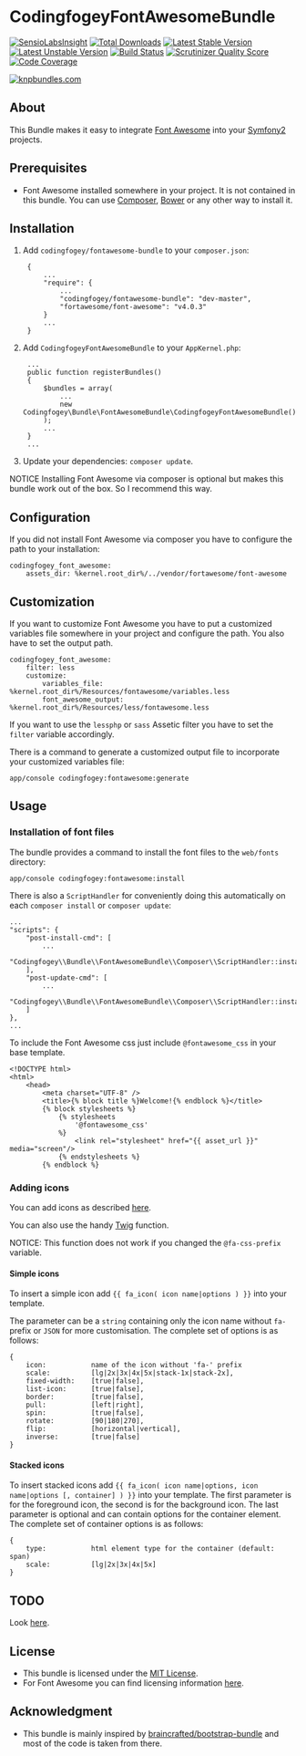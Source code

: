 # CodingfogeyFontAwesomeBundle

[![SensioLabsInsight](https://insight.sensiolabs.com/projects/7b8a98ea-e8e8-49c0-a5b0-7ee378009b07/mini.png)](https://insight.sensiolabs.com/projects/7b8a98ea-e8e8-49c0-a5b0-7ee378009b07)
[![Total Downloads](https://poser.pugx.org/codingfogey/fontawesome-bundle/downloads.png)](https://packagist.org/packages/codingfogey/fontawesome-bundle)
[![Latest Stable Version](https://poser.pugx.org/codingfogey/fontawesome-bundle/v/stable.png)](https://packagist.org/packages/codingfogey/fontawesome-bundle)
[![Latest Unstable Version](https://poser.pugx.org/codingfogey/fontawesome-bundle/v/unstable.png)](https://packagist.org/packages/codingfogey/fontawesome-bundle)
[![Build Status](https://travis-ci.org/codingfogey/fontawesome-bundle.png)](https://travis-ci.org/codingfogey/fontawesome-bundle)
[![Scrutinizer Quality Score](https://scrutinizer-ci.com/g/codingfogey/fontawesome-bundle/badges/quality-score.png?s=ddf3507ab8055474b46db51a92e7a486a94a931a)](https://scrutinizer-ci.com/g/codingfogey/fontawesome-bundle/)
[![Code Coverage](https://scrutinizer-ci.com/g/codingfogey/fontawesome-bundle/badges/coverage.png?s=b9f564491938c725b1dc2f64b1461071a6b710cf)](https://scrutinizer-ci.com/g/codingfogey/fontawesome-bundle/)

[![knpbundles.com](http://knpbundles.com/codingfogey/fontawesome-bundle/badge-short)](http://knpbundles.com/codingfogey/fontawesome-bundle)

## About

This Bundle makes it easy to integrate [Font Awesome](http://fortawesome.github.io/Font-Awesome/) into your [Symfony2](http://symfony.com/) projects.


## Prerequisites

- Font Awesome installed somewhere in your project. It is not contained in this bundle. You can use [Composer](http://getcomposer.org), [Bower](http://bower.io) or any other way to install it.


## Installation

1. Add `codingfogey/fontawesome-bundle` to your `composer.json`:

        {
            ...
            "require": {
                ...
                "codingfogey/fontawesome-bundle": "dev-master",
                "fortawesome/font-awesome": "v4.0.3"
            }
            ...
        }

2. Add `CodingfogeyFontAwesomeBundle` to your `AppKernel.php`:

        ...
        public function registerBundles()
        {
            $bundles = array(
                ...
                new Codingfogey\Bundle\FontAwesomeBundle\CodingfogeyFontAwesomeBundle()
            );
            ...
        }
        ...

3. Update your dependencies: `composer update`.

NOTICE Installing Font Awesome via composer is optional but makes this bundle work out of the box. So I recommend this way.


## Configuration

If you did not install Font Awesome via composer you have to configure the path to your installation:

    codingfogey_font_awesome:
        assets_dir: %kernel.root_dir%/../vendor/fortawesome/font-awesome


## Customization

If you want to customize Font Awesome you have to put a customized variables file somewhere in your project and configure the path. You also have to set the output path.

    codingfogey_font_awesome:
        filter: less
        customize:
            variables_file:         %kernel.root_dir%/Resources/fontawesome/variables.less
            font_awesome_output:    %kernel.root_dir%/Resources/less/fontawesome.less

If you want to use the `lessphp` or `sass` Assetic filter you have to set the `filter` variable accordingly.

There is a command to generate a customized output file to incorporate your customized variables file:

    app/console codingfogey:fontawesome:generate


## Usage

### Installation of font files

The bundle provides a command to install the font files to the `web/fonts` directory:

    app/console codingfogey:fontawesome:install
    
There is also a `ScriptHandler` for conveniently doing this automatically on each `composer install` or `composer update`:

    ...
    "scripts": {
        "post-install-cmd": [
            ...
            "Codingfogey\\Bundle\\FontAwesomeBundle\\Composer\\ScriptHandler::install"
        ],
        "post-update-cmd": [
            ...
            "Codingfogey\\Bundle\\FontAwesomeBundle\\Composer\\ScriptHandler::install"
        ]
    },
    ...

To include the Font Awesome css just include `@fontawesome_css` in your base template.

    <!DOCTYPE html>
    <html>
        <head>
            <meta charset="UTF-8" />
            <title>{% block title %}Welcome!{% endblock %}</title>
            {% block stylesheets %}
                {% stylesheets
                    '@fontawesome_css'
                %}
                    <link rel="stylesheet" href="{{ asset_url }}" media="screen"/>
                {% endstylesheets %}
            {% endblock %}

### Adding icons

You can add icons as described [here](http://fortawesome.github.io/Font-Awesome/examples/).

You can also use the handy [Twig](http://twig.sensiolabs.org/) function.

NOTICE: This function does not work if you changed the `@fa-css-prefix` variable.

#### Simple icons

To insert a simple icon add `{{ fa_icon( icon name|options ) }}` into your template.

The parameter can be a `string` containing only the icon name without `fa-` prefix 
or `JSON` for more customisation. The complete set of options is as follows:

    {
        icon:           name of the icon without 'fa-' prefix
        scale:          [lg|2x|3x|4x|5x|stack-1x|stack-2x],
        fixed-width:    [true|false],
        list-icon:      [true|false],
        border:         [true|false],
        pull:           [left|right],
        spin:           [true|false],
        rotate:         [90|180|270],
        flip:           [horizontal|vertical],
        inverse:        [true|false]
    }

#### Stacked icons

To insert stacked icons add `{{ fa_icon( icon name|options, icon name|options [, container] ) }}`
into your template. The first parameter is for the foreground icon, the second 
is for the background icon. The last parameter is optional and can contain options 
for the container element. The complete set of container options is as follows:

    {
        type:           html element type for the container (default: span)
        scale:          [lg|2x|3x|4x|5x]
    }


## TODO

Look [here](../../issues?milestone=&state=open).


## License

- This bundle is licensed under the [MIT License](http://opensource.org/licenses/MIT).
- For Font Awesome you can find licensing information [here](http://fortawesome.github.io/Font-Awesome/license/).


## Acknowledgment

- This bundle is mainly inspired by [braincrafted/bootstrap-bundle](https://github.com/braincrafted/bootstrap-bundle.git) and most of the code is taken from there.
